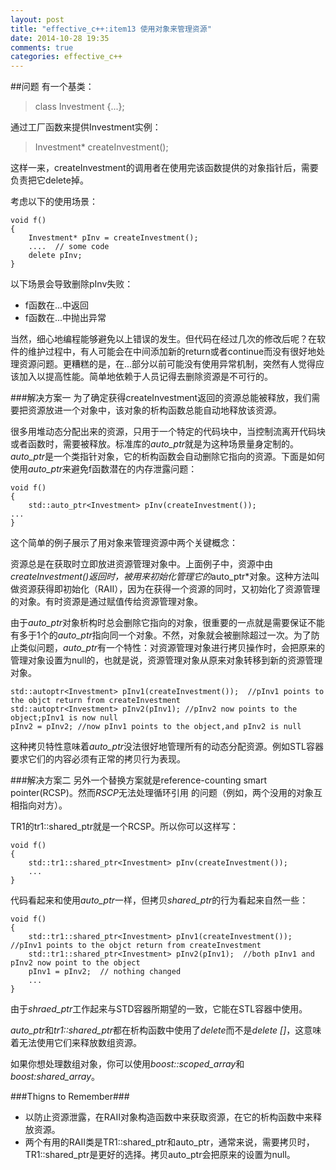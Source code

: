 ```yaml
---
layout: post
title: "effective_c++:item13 使用对象来管理资源"
date: 2014-10-28 19:35
comments: true
categories: effective_c++
---
```


##问题
有一个基类：
> class Investment {...};

通过工厂函数来提供Investment实例：
> Investment* createInvestment();

这样一来，createInvestment的调用者在使用完该函数提供的对象指针后，需要负责把它delete掉。

考虑以下的使用场景：
>    
    void f()
    {
        Investment* pInv = createInvestment();
        ....  // some code
        delete pInv;
    }

以下场景会导致删除pInv失败：
- f函数在...中返回
- f函数在...中抛出异常

当然，细心地编程能够避免以上错误的发生。但代码在经过几次的修改后呢？在软件的维护过程中，有人可能会在中间添加新的return或者continue而没有很好地处理资源问题。更糟糕的是，在...部分以前可能没有使用异常机制，突然有人觉得应该加入以提高性能。简单地依赖于人员记得去删除资源是不可行的。


###解决方案一
为了确定获得createInvestment返回的资源总能被释放，我们需要把资源放进一个对象中，该对象的析构函数总能自动地释放该资源。

很多用堆动态分配出来的资源，只用于一个特定的代码块中，当控制流离开代码块或者函数时，需要被释放。标准库的*auto_ptr*就是为这种场景量身定制的。*auto_ptr*是一个类指针对象，它的析构函数会自动删除它指向的资源。下面是如何使用*auto_ptr*来避免f函数潜在的内存泄露问题：

>        
    void f()
    {
        std::auto_ptr<Investment> pInv(createInvestment());
    ...
    }

这个简单的例子展示了用对象来管理资源中两个关键概念：

资源总是在获取时立即放进资源管理对象中。上面例子中，资源中由*createInvestment()返回时，被用来初始化管理它的*auto_ptr*对象。这种方法叫做资源获得即初始化（RAII），因为在获得一个资源的同时，又初始化了资源管理的对象。有时资源是通过赋值传给资源管理对象。

由于*auto_ptr*对象析构时总会删除它指向的对象，很重要的一点就是需要保证不能有多于1个的*auto_ptr*指向同一个对象。不然，对象就会被删除超过一次。为了防止类似问题，*auto_ptr*有一个特性：对资源管理对象进行拷贝操作时，会把原来的管理对象设置为null的，也就是说，资源管理对象从原来对象转移到新的资源管理对象。

>    
    std::autoptr<Investment> pInv1(createInvestment());  //pInv1 points to the objct return from createInvestment
    std::autoptr<Investment> pInv2(pInv1); //pInv2 now points to the object;pInv1 is now null
    pInv2 = pInv2; //now pInv1 points to the object,and pInv2 is null

这种拷贝特性意味着*auto_ptr*没法很好地管理所有的动态分配资源。例如STL容器要求它们的内容必须有正常的拷贝行为表现。

###解决方案二
另外一个替换方案就是reference-counting smart pointer(RCSP)。然而*RSCP*无法处理循环引用 的问题（例如，两个没用的对象互相指向对方）。

TR1的tr1::shared_ptr就是一个RCSP。所以你可以这样写：
>    
    void f()
    {
        std::tr1::shared_ptr<Investment> pInv(createInvestment());
        ...
    }

代码看起来和使用*auto_ptr*一样，但拷贝*shared_ptr*的行为看起来自然一些：
>    
    void f()
    {
        std::tr1::shared_ptr<Investment> pInv1(createInvestment()); //pInv1 points to the objct return from createInvestment
        std::tr1::shared_ptr<Investment> pInv2(pInv1);  //both pInv1 and pInv2 now point to the object
        pInv1 = pInv2;  // nothing changed
        ...
    }

由于*shraed_ptr*工作起来与STD容器所期望的一致，它能在STL容器中使用。

*auto_ptr*和*tr1::shared_ptr*都在析构函数中使用了*delete*而不是*delete []*，这意味着无法使用它们来释放数组资源。

如果你想处理数组对象，你可以使用*boost::scoped_array*和*boost:shared_array*。

###Thigns to Remember###
- 以防止资源泄露，在RAII对象构造函数中来获取资源，在它的析构函数中来释放资源。
- 两个有用的RAII类是TR1::shared_ptr和auto_ptr，通常来说，需要拷贝时，TR1::shared_ptr是更好的选择。拷贝auto_ptr会把原来的设置为null。
